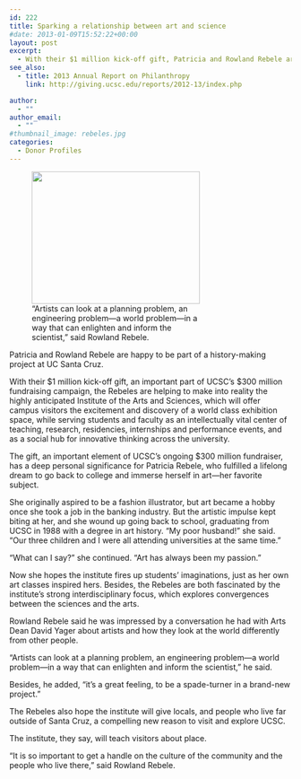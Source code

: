 ```yaml
---
id: 222
title: Sparking a relationship between art and science
#date: 2013-01-09T15:52:22+00:00
layout: post
excerpt:
  - With their $1 million kick-off gift, Patricia and Rowland Rebele are helping to make into reality the highly anticipated Institute of the Arts and Sciences.
see_also:
  - title: 2013 Annual Report on Philanthropy
    link: http://giving.ucsc.edu/reports/2012-13/index.php

author:
  - ""
author_email:
  - ""
#thumbnail_image: rebeles.jpg
categories:
  - Donor Profiles
---
```

<figure id="attachment_3171" style="width: 300px" class="wp-caption alignright"><img class="size-medium wp-image-3171" src="http://live-ucsc-giving.pantheonsite.io/wp-content/uploads/2017/09/rebeles-300x236.jpg" alt="" width="300" height="236" srcset="https://ucsc-giving.lndo.site/wp-content/uploads/2017/09/rebeles-300x236.jpg 300w, https://ucsc-giving.lndo.site/wp-content/uploads/2017/09/rebeles.jpg 628w" sizes="(max-width: 300px) 100vw, 300px" /><figcaption class="wp-caption-text">&#8220;Artists can look at a planning problem, an engineering problem—a world problem—in a way that can enlighten and inform the scientist,&#8221; said Rowland Rebele.</figcaption></figure> 

Patricia and Rowland Rebele are happy to be part of a history-making project at UC Santa Cruz.

With their $1 million kick-off gift, an important part of UCSC&#8217;s $300 million fundraising campaign, the Rebeles are helping to make into reality the highly anticipated Institute of the Arts and Sciences, which will offer campus visitors the excitement and discovery of a world class exhibition space, while serving students and faculty as an intellectually vital center of teaching, research, residencies, internships and performance events, and as a social hub for innovative thinking across the university.

The gift, an important element of UCSC&#8217;s ongoing $300 million fundraiser, has a deep personal significance for Patricia Rebele, who fulfilled a lifelong dream to go back to college and immerse herself in art—her favorite subject.

She originally aspired to be a fashion illustrator, but art became a hobby once she took a job in the banking industry. But the artistic impulse kept biting at her, and she wound up going back to school, graduating from UCSC in 1988 with a degree in art history. &#8220;My poor husband!&#8221; she said. &#8220;Our three children and I were all attending universities at the same time.&#8221;

&#8220;What can I say?&#8221; she continued. &#8220;Art has always been my passion.&#8221;

Now she hopes the institute fires up students&#8217; imaginations, just as her own art classes inspired hers. Besides, the Rebeles are both fascinated by the institute&#8217;s strong interdisciplinary focus, which explores convergences between the sciences and the arts.

Rowland Rebele said he was impressed by a conversation he had with Arts Dean David Yager about artists and how they look at the world differently from other people.

&#8220;Artists can look at a planning problem, an engineering problem—a world problem—in a way that can enlighten and inform the scientist,&#8221; he said.

Besides, he added, &#8220;it&#8217;s a great feeling, to be a spade-turner in a brand-new project.&#8221;

The Rebeles also hope the institute will give locals, and people who live far outside of Santa Cruz, a compelling new reason to visit and explore UCSC.

The institute, they say, will teach visitors about place.

&#8220;It is so important to get a handle on the culture of the community and the people who live there,&#8221; said Rowland Rebele.